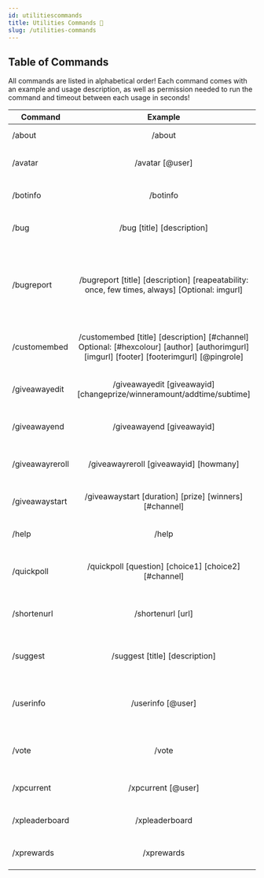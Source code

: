```yaml
---
id: utilitiescommands
title: Utilities Commands 🛄
slug: /utilities-commands
---
```


## Table of Commands

All commands are listed in alphabetical order! Each command comes with an example and usage description, as well as permission needed to run the command and timeout between each usage in seconds!

| Command        |    Example    |  Usage  |  Permission  |  Timeout  |
| -------------  | :-----------: | -----  |  ----------  |  -------  |
| /about        | /about | Information about Elite Bot! | N/A | N/A |
| /avatar        | /avatar [@user] | What user's avatar should be returned? | N/A | N/A |
| /botinfo        | /botinfo | Return information about Elite Bot! | N/A | N/A |
| /bug        | /bug [title] [description] | Submit a bug within this guild. | N/A | N/A |
| /bugreport        | /bugreport [title] [description] [reapeatability: once, few times, always] [Optional: imgurl] | Have you encountered a bug? Use this command to send a bug report directly to the developer. | N/A | N/A |
| /customembed        | /customembed [title] [description] [#channel] Optional: [#hexcolour] [author] [authorimgurl] [imgurl] [footer] [footerimgurl] [@pingrole] | Post a custom embed to a channel of your choice! | Manage Messages | N/A |
| /giveawayedit        | /giveawayedit [giveawayid] [changeprize/winneramount/addtime/subtime] | Edit the prize of a giveaway now within your guild. | Manage Events | N/A |
| /giveawayend        | /giveawayend [giveawayid] | End a giveaway now within your guild. | Manage Events | N/A |
| /giveawayreroll        | /giveawayreroll [giveawayid] [howmany] | Re-roll a giveaway within your guild. | Manage Events | N/A |
| /giveawaystart        | /giveawaystart [duration] [prize] [winners] [#channel] | Start a new giveaway for your guild. | Manage Events | N/A |
| /help        | /help | Get information about my commands! | N/A | N/A |
| /quickpoll        | /quickpoll [question] [choice1] [choice2] [#channel] | Create a 2 choice quick poll in a channel! | N/A | N/A |
| /shortenurl        | /shortenurl [url] | Shorten a long URL. Powered by teamsnaily.com | N/A | N/A |
| /suggest        | /suggest [title] [description] | Suggest something within this guild. | N/A | N/A |
| /userinfo        | /userinfo [@user] | Return information about a user's Discord account! | N/A | N/A |
| /vote        | /vote | Vote for Elite Bot on top.gg! Thank you for your support :D | N/A | N/A |
| /xpcurrent        | /xpcurrent [@user] | Check the XP of any user in the guild. | N/A | N/A |
| /xpleaderboard        | /xpleaderboard | Check the XP leaderboard of this guild. | N/A | N/A |
| /xprewards        | /xprewards | Display the role rewards for this guild. | N/A | N/A |